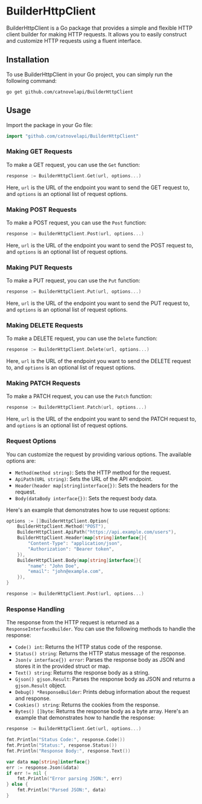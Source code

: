 # BuilderHttpClient

BuilderHttpClient is a Go package that provides a simple and flexible HTTP client builder for making HTTP requests. It allows you to easily construct and customize HTTP requests using a fluent interface.

## Installation

To use BuilderHttpClient in your Go project, you can simply run the following command:

```shell
go get github.com/catnovelapi/BuilderHttpClient
```

## Usage

Import the package in your Go file:

```go
import "github.com/catnovelapi/BuilderHttpClient"
```

### Making GET Requests

To make a GET request, you can use the `Get` function:

```go
response := BuilderHttpClient.Get(url, options...)
```

Here, `url` is the URL of the endpoint you want to send the GET request to, and `options` is an optional list of request options.

### Making POST Requests

To make a POST request, you can use the `Post` function:

```go
response := BuilderHttpClient.Post(url, options...)
```

Here, `url` is the URL of the endpoint you want to send the POST request to, and `options` is an optional list of request options.

### Making PUT Requests

To make a PUT request, you can use the `Put` function:

```go
response := BuilderHttpClient.Put(url, options...)
```

Here, `url` is the URL of the endpoint you want to send the PUT request to, and `options` is an optional list of request options.

### Making DELETE Requests

To make a DELETE request, you can use the `Delete` function:

```go
response := BuilderHttpClient.Delete(url, options...)
```

Here, `url` is the URL of the endpoint you want to send the DELETE request to, and `options` is an optional list of request options.

### Making PATCH Requests

To make a PATCH request, you can use the `Patch` function:

```go
response := BuilderHttpClient.Patch(url, options...)
```

Here, `url` is the URL of the endpoint you want to send the PATCH request to, and `options` is an optional list of request options.

### Request Options

You can customize the request by providing various options. The available options are:

- `Method(method string)`: Sets the HTTP method for the request.
- `ApiPath(URL string)`: Sets the URL of the API endpoint.
- `Header(header map[string]interface{})`: Sets the headers for the request.
- `Body(dataBody interface{})`: Sets the request body data.

Here's an example that demonstrates how to use request options:

```go
options := []BuilderHttpClient.Option{
    BuilderHttpClient.Method("POST"),
    BuilderHttpClient.ApiPath("https://api.example.com/users"),
    BuilderHttpClient.Header(map[string]interface{}{
        "Content-Type": "application/json",
        "Authorization": "Bearer token",
    }),
    BuilderHttpClient.Body(map[string]interface{}{
        "name": "John Doe",
        "email": "john@example.com",
    }),
}

response := BuilderHttpClient.Post(url, options...)
```

### Response Handling

The response from the HTTP request is returned as a `ResponseInterfaceBuilder`. You can use the following methods to handle the response:

- `Code() int`: Returns the HTTP status code of the response.
- `Status() string`: Returns the HTTP status message of the response.
- `Json(v interface{}) error`: Parses the response body as JSON and stores it in the provided struct or map.
- `Text() string`: Returns the response body as a string.
- `Gjson() gjson.Result`: Parses the response body as JSON and returns a `gjson.Result` object.
- `Debug() *ResponseBuilder`: Prints debug information about the request and response.
- `Cookies() string`: Returns the cookies from the response.
- `Bytes() []byte`: Returns the response body as a byte array.
Here's an example that demonstrates how to handle the response:

```go
response := BuilderHttpClient.Get(url, options...)

fmt.Println("Status Code:", response.Code())
fmt.Println("Status:", response.Status())
fmt.Println("Response Body:", response.Text())

var data map[string]interface{}
err := response.Json(&data)
if err != nil {
    fmt.Println("Error parsing JSON:", err)
} else {
    fmt.Println("Parsed JSON:", data)
}
``` 

